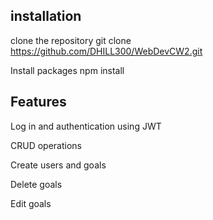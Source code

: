## installation
clone the repository
git clone https://github.com/DHILL300/WebDevCW2.git

Install packages
npm install

## Features
Log in and authentication using JWT

CRUD operations 

Create users and goals

Delete goals

Edit goals

